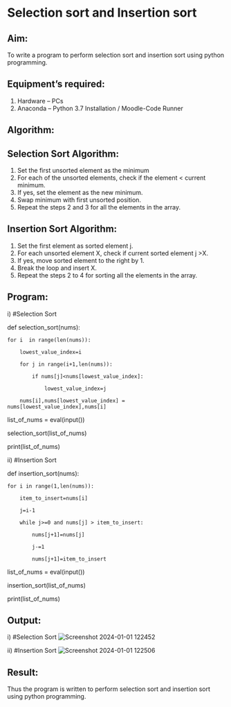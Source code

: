 # Selection sort and Insertion sort
## Aim:
To write a program to perform selection sort and insertion sort using python programming.
## Equipment’s required:
1.	Hardware – PCs
2.	Anaconda – Python 3.7 Installation / Moodle-Code Runner
## Algorithm:
## Selection Sort Algorithm:
1.	Set the first unsorted element as the minimum
2.	For each of the unsorted elements, check if the element < current minimum.
3.	If yes, set the element as the new minimum.
4.	Swap minimum with first unsorted position.
5.	Repeat the steps 2 and 3 for all the elements in the array.
## Insertion Sort Algorithm:
1.	Set the first element as sorted element j.
2.	For each unsorted element X, check if current sorted element j >X.
3.	If yes, move sorted element to the right by 1.
4.	Break the loop and insert X.
5.	Repeat the steps 2 to 4 for sorting all the elements in the array.
## Program:
i)	#Selection Sort

def selection_sort(nums):

    for i  in range(len(nums)):
    
        lowest_value_index=i
        
        for j in range(i+1,len(nums)):
        
            if nums[j]<nums[lowest_value_index]:
            
                lowest_value_index=j
                
        nums[i],nums[lowest_value_index] = nums[lowest_value_index],nums[i]  
        
    
    
list_of_nums = eval(input())

selection_sort(list_of_nums)

print(list_of_nums)

ii)	#Insertion Sort

def insertion_sort(nums):

    for i in range(1,len(nums)):
    
        item_to_insert=nums[i]
        
        j=i-1
        
        while j>=0 and nums[j] > item_to_insert:
        
            nums[j+1]=nums[j]
            
            j-=1
            
            nums[j+1]=item_to_insert
            
    
      
list_of_nums = eval(input())

insertion_sort(list_of_nums)

print(list_of_nums)



## Output:
i)	#Selection Sort
![Screenshot 2024-01-01 122452](https://github.com/23004345/Sorting-Algorithm/assets/138849203/86f4d77f-ebd9-4a3e-a737-9996c4e8c729)

ii)	#Insertion Sort
![Screenshot 2024-01-01 122506](https://github.com/23004345/Sorting-Algorithm/assets/138849203/81df9f62-f8a8-4231-800e-19cd45f78f20)


## Result:
Thus the program is written to perform selection sort and insertion sort using python programming.
